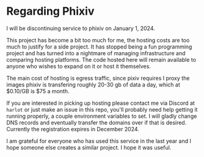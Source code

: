 # Regarding Phixiv

I will be discontinuing service to phixiv on January 1, 2024.

This project has become a bit too much for me, the hosting costs are too much to justify for a side project.
It has stopped being a fun programming project and has turned into a nightmare of managing infrastructure and comparing hosting platforms.
The code hosted here will remain available to anyone who wishes to expand on it or host it themselves.

The main cost of hosting is egress traffic, since pixiv requires I proxy the images phixiv is transfering roughly 20-30 gb of data a day, which at $0.10/GB
is $75 a month.

If you are interested in picking up hosting please contact me via Discord at `harlot` or just make an issue in this repo, you'll probably need help getting it running
properly, a couple environment variables to set.
I will gladly change DNS records and eventually transfer the domains over if that is desired.
Currently the registration expires in December 2024.

I am grateful for everyone who has used this service in the last year and I hope someone else creates a similar project. I hope it was useful.
